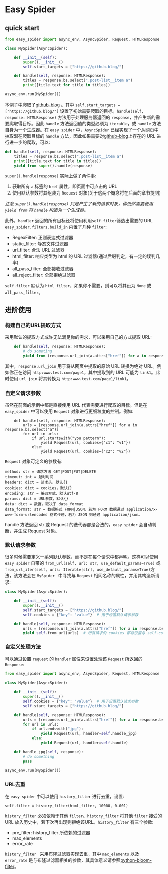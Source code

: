 # Easy Spider
## quick start
``` python
from easy_spider import async_env, AsyncSpider, Request, HTMLResponse

class MySpider(AsyncSpider):

    def __init__(self):
        super().__init__()
        self.start_targets = ["https://github.blog/"]

    def handle(self, response: HTMLResponse):
        titles = response.bs.select(".post-list__item a")
        print([title.text for title in titles])

async_env.run(MySpider())
```

本例子中爬取了[github-blog](https://github.blog/) 。其中 `self.start_targets = ["https://github.blog/"]` 设置了初始需要爬取的目标。`handle(self, response: HTMLResponse)` 方法用于处理服务器返回的 `response`，并产生新的需要爬取得目标。因此 `handle` 方法返回值的类型必须为 `iterable`，或  `handle` 方法自身为一个生成器。在 `easy spider` 中，`AsyncSpider` 已经实现了一个从网页中抽取潜在爬取目标的 `handle` 方法，因此如果需要对[github-blog](https://github.blog/)上存在的 URL 进行进一步的爬取，可以:

``` python
def handle(self, response: HTMLResponse):
    titles = response.bs.select(".post-list__item a")
    print([title.text for title in titles])
    yield from super().handle(response)
```
`super().handle(response)` 实际上做了两件事:

1.  获取所有 `a` 标签的 `href` 属性，即页面中可点击的 URL
3. 使用默认参数将其组装为 `Request` 对象(关于这两个概念将在后面的章节提到)

*注意 `super().handle(response)`  只是产生了新的请求对象，你仍然需要使用 ` yield from ` 将 `handle` 构造为一个生成器。*

此外，`handler` 返回的所有目标还将使用利用`self.filter`筛选出需要的 URL `easy_spider.filters.build_in` 内置了几种 `filter`:

* RegexFilter: 正则表达式过滤器
* static_filter: 静态文件过滤器
* url_filter: 合法 URL 过滤器
* html_filter: 响应类型为 html 的 URL 过滤器(通过后缀判定，有一定的误判几率)
* all_pass_filter: 全部接收过滤器
* all_reject_filter: 全部拒绝过滤器

`self.filter` 默认为 `html_filter`，如果你不需要，则可以将其设为 `None`  或 `all_pass_filter`。

## 进阶使用

### 构建自己的URL提取方式

采用默认的提取方式或许无法满足你的需求，可以采用自己的方式提取 URL:

``` python
    def handle(self, response: HTMLResponse):
        # do someting
        yield from (response.url_join(a.attrs["href"]) for a in response.bs.select("a"))
```

其中，`response.url_join` 用于将从网页中提取的原始 URL 转换为绝对 URL。例如你正在访问 `http:www.test.com/page1`，其中提取到的 URL 可能为 `link1`。此时使用 `url_join` 将其转换为 `http:www.test.com/page1/link1`。

### 自定义请求参数

虽然在前面的示例中都是直接使用 URL 代表需要进行爬取的目标。但是在 `easy_spider` 中可以使用 `Request` 对象进行更细粒度的控制。例如:

```
    def handle(self, response: HTMLResponse):
        urls = [response.url_join(a.attrs["href"]) for a in response.bs.select("a")]
        for url in urls:
            if url.startswith("you pattern"):
                yield Request(url, cookies={"c1": "v1"})
            else:
                yield Request(url, cookies={"c2": "v2"})
```

`Request` 对象可定义的参数有:

```
method: str = 请求方法 GET|POST|PUT|DELETE 
timeout: int = 超时时间
headers: dict = 请求头，默认{}
cookies: dict = cookies，默认{}
encoding: str = 编码方式，默认utf-8
params: dict = URL参数，默认{}
data: dict = 数据，取决于 data_format
data_format: str = 数据格式 FORM|JSON，若为 FORM 数据通过 application/x-www-form-urlencoded 格式传递，若为 JSON 则通过 application/json。
```
handle 方法返回 str 或 Request 的迭代器都是合法的，`easy spider` 会自动判断，并生成 Request 对象。

### 默认请求参数

很多时候需要定义一系列默认参数，而不是在每个请求中都声明。这样可以使用 `easy spider` 自带的 `from_url(self, url: str, use_default_params=True)` 或 `from_url_iter(self, urls: Iterable[str], use_default_params=True)`方法，该方法会在 `MySpider ` 中寻找与 `Request` 相同名称的属性，并用其构造新请求:

```python
class MySpider(AsyncSpider):

    def __init__(self):
        super().__init__()
        self.start_targets = ["https://github.blog/"]
        self.cookies = {"key": "value"}  # 用于设置默认请求参数

    def handle(self, response: HTMLResponse):
        urls = [response.url_join(a.attrs["href"]) for a in response.bs.select("a")]
        yield self.from_url(urls)  # 所有请求的 cookies 都将设置与 self.cookies 相同
```

### 自定义处理方法

可以通过设置 `request` 的 `handler` 属性来设置处理该 `Request` 所返回的 `Response`:
```python
from easy_spider import async_env, AsyncSpider, Request, HTMLResponse

class MySpider(AsyncSpider):

    def __init__(self):
        super().__init__()
        self.cookies = {"key": "value"}  # 用于设置默认请求参数
        self.start_targets = ["https://github.blog/"]

    def handle(self, response: HTMLResponse):
        urls = [response.url_join(a.attrs["href"]) for a in response.bs.select("a")]
        for url in urls:
            if url.endswith("jpg"):
                yield Request(url, handler=self.handle_jpg)
            else:
                yield Request(url, handler=self.handle)

    def handle_jpg(self, response):
        # do something
        pass

async_env.run(MySpider())
```

### URL去重

在 `easy spider` 中可以使用 `history_filter` 进行去重，设置:

`self.filter = history_filter(html_filter, 10000, 0.001)`

`history_filter` 必须依赖于其他 `filter`。`history_filter` 将其他 `filter` 接受的 URL 放入历史中，若下次再出现则拒绝该URL。`history_filter` 有三个参数:

* pre_filter:  history_filter 所依赖的过滤器
* max_elements
* error_rate

 `history_filter ` 采用布隆过滤器实现去重，其中 `max_elements` 以及 `error_rate` 是与布隆过滤器相关的参数，其具体意义请参照[python-bloom-filter](https://github.com/hiway/python-bloom-filter)。



